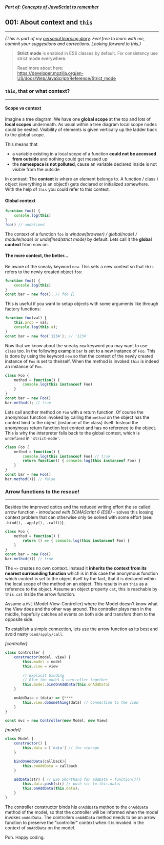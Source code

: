 ##### Part of: [Concepts of JavaScript to remember](../README.md)
## 001: About context and `this`
***

*(This is part of my [personal learning diary](../README.md). Feel free to learn with me, commit your suggestions and corrections. Looking forward to this.)*

> **Strict mode** is enabled in ES6 classes by default. For consistency use strict mode everywhere.
> 
> Read more about here:\
> https://developer.mozilla.org/en-US/docs/Web/JavaScript/Reference/Strict_mode

### `this`, that or what context?
***
#### Scope vs context
Imagine a tree diagram. We have one **global scope** at the top and lots of **local scopes** underneath. As usual within a tree diagram local scope nodes could be nested. Visibility of elements is given vertically up the ladder back to the global scope. 

This means that:
- a variable existing in a local scope of a function **could not be accessed from outside** and nothing could get messed up
- the **namespace is not polluted**, cause an variable declared inside is not visible from the outside

In contrast: The **context** is where an element belongs to. A function / class / object (everything is an object!) gets declared or initialized somewhere. With the help of `this` you could refer to this context.

#### Global context

```javascript
function foo() {
    console.log(this)
}
foo() // undefined
```

The context of a function `foo` is *window(browser) / global(node) / module(node) or undefined(strict mode)* by default. Lets call it the **global context** from now on.

#### The more context, the better...

Be aware of the sneaky keyword `new`. This sets a new context so that `this` refers to the newly created object `foo`:

```javascript
function foo() {
    console.log(this)
}
const bar = new foo(); // foo {}
```

This is useful if you want to setup objects with some arguments like through factory functions:

``` javascript
function foo(val) {
    this.prop = val;
    console.log(this.a);
}
const bar = new foo('1234'); // '1234'
```

Now that we know about the sneaky `new` keyword you may want to use `class` too. In the following example `bar` is set to a new instance of `Foo`. This is done by using the keyword `new` so that the context of the newly created instance of `Foo` is set to theirself. When the method is invoked `this` is indeed an instance of `Foo`.

```javascript
class Foo {
    method = function() {
        console.log(this instanceof Foo)
    }
}
const bar = new Foo()
bar.method(); // true
```
Lets call another method on `Foo` with a return function. Of course the anonymous function invoked by calling the `method` on the object has the context bind to the object (instance of the class) itself. Instead the anonymous return function lost context and has no reference to the object. This is why the interpreter falls back to the global context, which is `undefined` in `'strict-mode'`.

```javascript
class Foo {
    method = function() { 
        console.log(this instanceof Foo) // true
        return function() { console.log(this instanceof Foo) }
    }
}
const bar = new Foo()
bar.method()() // false
```
### Arrow functions to the rescue!
***
Besides the improved optics and the reduced writing effort the so called arrow function *- introduced with ECMAScript 6 (ES6) -* solves this loosing context problem that can otherwise only be solved with some effort (see: `.bind(), .apply(), .call()`).

```javascript
class Foo {
    method = function() {
        return () => { console.log(this instanceof Foo) }
    }
}
const bar = new Foo()
bar.method()() // true
```

The `=>` creates no own context. Instead it **inherits the context from its nearest surrounding function** which is in this case the anonymous function which context is set to the object itself by the fact, that it is declared within the local scope of the method on an object. This results in an `this` as a reference to the object. Assume an object property `cat`, this is reachable by `this.cat` inside the arrow function.

Assume a `MVC` (Model-View-Controller) where the Model doesn't know what the View does and the other way around. The controller plays man in the middle, hopefully catches all events on both side and transfers them to the opposite side. 

To establish a simple connection, lets use the arrow function as its best and avoid nasty `bind/apply/call`.

*[controller]*
```javascript
class Controller {
    constructor(model, view) {
        this.model = model
        this.view = view
        
        // Explicit binding 
        // Glue the model & controller together
        this.model.bindOnAddData(this.onAddData)
    }

    onAddData = (data) => {****
        this.view.doSomething(data) // connection to the view
    }
}

const mvc = new Controller(new Model, new View)
```
*[model]*
```javascript
class Model {
    constructor() {
        this.data = ['data'] // the storage
    }

    bindOnAddData(callback){
        this.onAddData = callback
    }

    addData(str) { // ES6 Shorthand for addData = function(){}
        this.data.push(str) // push str to this.data;
        this.onAddData(this.data);
    }
}
```
The controller constructor binds his `onAddData` method to the `onAddData` method of the model, so that the controller will be informed when the model invokes `onAddData`. The controllers `onAddData` method needs to be an arrow function to preserve the "controller" context when it is invoked in the context of `onAddData` on the model.

Puh. Happy coding.
